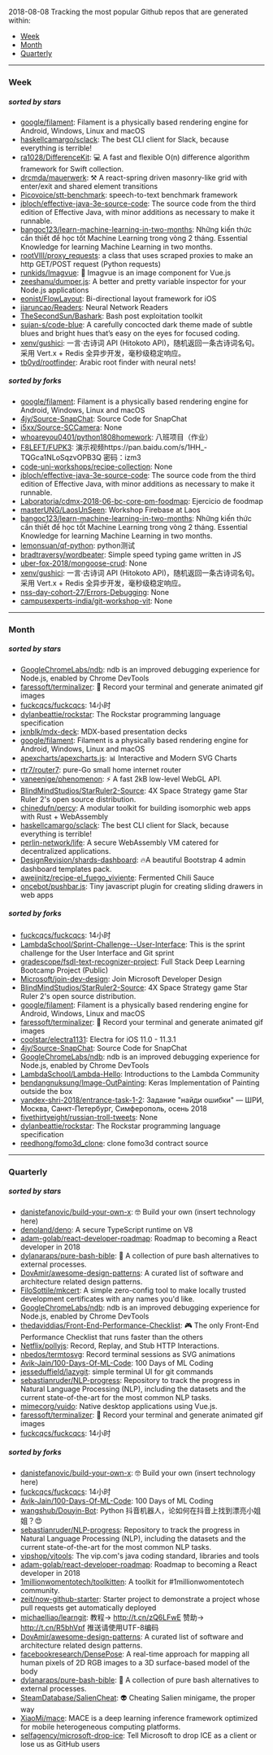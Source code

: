 2018-08-08
Tracking the most popular Github repos that are generated within: 
* [Week](https://github.com/polebug/github_trending_spider/blob/master/2018-08-08.md#week)
* [Month](https://github.com/polebug/github_trending_spider/blob/master/2018-08-08.md#month)
* [Quarterly](https://github.com/polebug/github_trending_spider/blob/master/2018-08-08.md#quarterly)
--- 
### Week 
##### sorted by stars 
* [google/filament](https://github.com/google/filament): Filament is a physically based rendering engine for Android, Windows, Linux and macOS
* [haskellcamargo/sclack](https://github.com/haskellcamargo/sclack): The best CLI client for Slack, because everything is terrible!
* [ra1028/DifferenceKit](https://github.com/ra1028/DifferenceKit): 💻 A fast and flexible O(n) difference algorithm framework for Swift collection.
* [drcmda/mauerwerk](https://github.com/drcmda/mauerwerk): ⚒  A react-spring driven masonry-like grid with enter/exit and shared element transitions
* [Picovoice/stt-benchmark](https://github.com/Picovoice/stt-benchmark): speech-to-text benchmark framework
* [jbloch/effective-java-3e-source-code](https://github.com/jbloch/effective-java-3e-source-code): The source code from the third edition of Effective Java, with minor additions as necessary to make it runnable.
* [bangoc123/learn-machine-learning-in-two-months](https://github.com/bangoc123/learn-machine-learning-in-two-months): Những kiến thức cần thiết để học tốt Machine Learning trong vòng 2 tháng. Essential Knowledge for learning Machine Learning in two months.
* [rootVIII/proxy_requests](https://github.com/rootVIII/proxy_requests): a class that uses scraped proxies to make an http GET/POST request (Python requests)
* [runkids/Imagvue](https://github.com/runkids/Imagvue): :rice_scene:  Imagvue is an image component for Vue.js
* [zeeshanu/dumper.js](https://github.com/zeeshanu/dumper.js): A better and pretty variable inspector for your Node.js applications
* [eonist/FlowLayout](https://github.com/eonist/FlowLayout): Bi-directional layout framework for iOS
* [jiaruncao/Readers](https://github.com/jiaruncao/Readers): Neural Network Readers 
* [TheSecondSun/Bashark](https://github.com/TheSecondSun/Bashark): Bash post exploitation toolkit
* [sujan-s/code-blue](https://github.com/sujan-s/code-blue): A carefully concocted dark theme made of subtle blues and bright hues that’s easy on the eyes for focused coding.
* [xenv/gushici](https://github.com/xenv/gushici): 一言·古诗词 API (Hitokoto API)，随机返回一条古诗词名句。采用  Vert.x + Redis 全异步开发，毫秒级稳定响应。
* [tb0yd/rootfinder](https://github.com/tb0yd/rootfinder): Arabic root finder with neural nets!
##### sorted by forks 
* [google/filament](https://github.com/google/filament): Filament is a physically based rendering engine for Android, Windows, Linux and macOS
* [4jy/Source-SnapChat](https://github.com/4jy/Source-SnapChat): Source Code for SnapChat
* [i5xx/Source-SCCamera](https://github.com/i5xx/Source-SCCamera): None
* [whoareyou0401/python1808homework](https://github.com/whoareyou0401/python1808homework): 八班项目（作业）
* [F8LEFT/FUPK3](https://github.com/F8LEFT/FUPK3): 演示视频https://pan.baidu.com/s/1HH_-TQGca1NLoSqzvOPB3Q 密码：izm3
* [code-uni-workshops/recipe-collection](https://github.com/code-uni-workshops/recipe-collection): None
* [jbloch/effective-java-3e-source-code](https://github.com/jbloch/effective-java-3e-source-code): The source code from the third edition of Effective Java, with minor additions as necessary to make it runnable.
* [Laboratoria/cdmx-2018-06-bc-core-pm-foodmap](https://github.com/Laboratoria/cdmx-2018-06-bc-core-pm-foodmap): Ejercicio de foodmap
* [masterUNG/LaosUnSeen](https://github.com/masterUNG/LaosUnSeen): Workshop Firebase at Laos
* [bangoc123/learn-machine-learning-in-two-months](https://github.com/bangoc123/learn-machine-learning-in-two-months): Những kiến thức cần thiết để học tốt Machine Learning trong vòng 2 tháng. Essential Knowledge for learning Machine Learning in two months.
* [lemonsuan/qf-python](https://github.com/lemonsuan/qf-python): python测试
* [bradtraversy/wordbeater](https://github.com/bradtraversy/wordbeater): Simple speed typing game written in JS
* [uber-fox-2018/mongoose-crud](https://github.com/uber-fox-2018/mongoose-crud): None
* [xenv/gushici](https://github.com/xenv/gushici): 一言·古诗词 API (Hitokoto API)，随机返回一条古诗词名句。采用  Vert.x + Redis 全异步开发，毫秒级稳定响应。
* [nss-day-cohort-27/Errors-Debugging](https://github.com/nss-day-cohort-27/Errors-Debugging): None
* [campusexperts-india/git-workshop-vit](https://github.com/campusexperts-india/git-workshop-vit): None
--- 
### Month 
##### sorted by stars 
* [GoogleChromeLabs/ndb](https://github.com/GoogleChromeLabs/ndb): ndb is an improved debugging experience for Node.js, enabled by Chrome DevTools
* [faressoft/terminalizer](https://github.com/faressoft/terminalizer): 🦄 Record your terminal and generate animated gif images
* [fuckcqcs/fuckcqcs](https://github.com/fuckcqcs/fuckcqcs): 14小时
* [dylanbeattie/rockstar](https://github.com/dylanbeattie/rockstar): The Rockstar programming language specification
* [jxnblk/mdx-deck](https://github.com/jxnblk/mdx-deck): MDX-based presentation decks
* [google/filament](https://github.com/google/filament): Filament is a physically based rendering engine for Android, Windows, Linux and macOS
* [apexcharts/apexcharts.js](https://github.com/apexcharts/apexcharts.js): 📊 Interactive and Modern SVG Charts
* [rtr7/router7](https://github.com/rtr7/router7): pure-Go small home internet router
* [vaneenige/phenomenon](https://github.com/vaneenige/phenomenon): ⚡️ A fast 2kB low-level WebGL API.
* [BlindMindStudios/StarRuler2-Source](https://github.com/BlindMindStudios/StarRuler2-Source): 4X Space Strategy game Star Ruler 2's open source distribution.
* [chinedufn/percy](https://github.com/chinedufn/percy): A modular toolkit for building isomorphic web apps with Rust + WebAssembly
* [haskellcamargo/sclack](https://github.com/haskellcamargo/sclack): The best CLI client for Slack, because everything is terrible!
* [perlin-network/life](https://github.com/perlin-network/life): A secure WebAssembly VM catered for decentralized applications.
* [DesignRevision/shards-dashboard](https://github.com/DesignRevision/shards-dashboard): 🔥A beautiful Bootstrap 4 admin dashboard templates pack.
* [aweijnitz/recipe-el_fuego_viviente](https://github.com/aweijnitz/recipe-el_fuego_viviente): Fermented Chili Sauce
* [oncebot/pushbar.js](https://github.com/oncebot/pushbar.js): Tiny javascript plugin for creating sliding drawers in web apps
##### sorted by forks 
* [fuckcqcs/fuckcqcs](https://github.com/fuckcqcs/fuckcqcs): 14小时
* [LambdaSchool/Sprint-Challenge--User-Interface](https://github.com/LambdaSchool/Sprint-Challenge--User-Interface): This is the sprint challenge for the User Interface and Git sprint
* [gradescope/fsdl-text-recognizer-project](https://github.com/gradescope/fsdl-text-recognizer-project): Full Stack Deep Learning Bootcamp Project (Public)
* [Microsoft/join-dev-design](https://github.com/Microsoft/join-dev-design): Join Microsoft Developer Design
* [BlindMindStudios/StarRuler2-Source](https://github.com/BlindMindStudios/StarRuler2-Source): 4X Space Strategy game Star Ruler 2's open source distribution.
* [google/filament](https://github.com/google/filament): Filament is a physically based rendering engine for Android, Windows, Linux and macOS
* [faressoft/terminalizer](https://github.com/faressoft/terminalizer): 🦄 Record your terminal and generate animated gif images
* [coolstar/electra1131](https://github.com/coolstar/electra1131): Electra for iOS 11.0 - 11.3.1
* [4jy/Source-SnapChat](https://github.com/4jy/Source-SnapChat): Source Code for SnapChat
* [GoogleChromeLabs/ndb](https://github.com/GoogleChromeLabs/ndb): ndb is an improved debugging experience for Node.js, enabled by Chrome DevTools
* [LambdaSchool/Lambda-Hello](https://github.com/LambdaSchool/Lambda-Hello): Introductions to the Lambda Community
* [bendangnuksung/Image-OutPainting](https://github.com/bendangnuksung/Image-OutPainting): Keras Implementation of Painting outside the box
* [yandex-shri-2018/entrance-task-1-2](https://github.com/yandex-shri-2018/entrance-task-1-2): Задание "найди ошибки" — ШРИ, Москва, Санкт-Петербург, Симферополь, осень 2018
* [fivethirtyeight/russian-troll-tweets](https://github.com/fivethirtyeight/russian-troll-tweets): None
* [dylanbeattie/rockstar](https://github.com/dylanbeattie/rockstar): The Rockstar programming language specification
* [reedhong/fomo3d_clone](https://github.com/reedhong/fomo3d_clone): clone fomo3d contract source
--- 
### Quarterly 
##### sorted by stars 
* [danistefanovic/build-your-own-x](https://github.com/danistefanovic/build-your-own-x): 🤓 Build your own (insert technology here)
* [denoland/deno](https://github.com/denoland/deno): A secure TypeScript runtime on V8
* [adam-golab/react-developer-roadmap](https://github.com/adam-golab/react-developer-roadmap): Roadmap to becoming a React developer in 2018
* [dylanaraps/pure-bash-bible](https://github.com/dylanaraps/pure-bash-bible): 📖 A collection of pure bash alternatives to external processes.
* [DovAmir/awesome-design-patterns](https://github.com/DovAmir/awesome-design-patterns): A curated list of software and architecture related design patterns.
* [FiloSottile/mkcert](https://github.com/FiloSottile/mkcert): A simple zero-config tool to make locally trusted development certificates with any names you'd like.
* [GoogleChromeLabs/ndb](https://github.com/GoogleChromeLabs/ndb): ndb is an improved debugging experience for Node.js, enabled by Chrome DevTools
* [thedaviddias/Front-End-Performance-Checklist](https://github.com/thedaviddias/Front-End-Performance-Checklist): 🎮 The only Front-End Performance Checklist that runs faster than the others
* [Netflix/pollyjs](https://github.com/Netflix/pollyjs): Record, Replay, and Stub HTTP Interactions.
* [nbedos/termtosvg](https://github.com/nbedos/termtosvg): Record terminal sessions as SVG animations
* [Avik-Jain/100-Days-Of-ML-Code](https://github.com/Avik-Jain/100-Days-Of-ML-Code): 100 Days of ML Coding
* [jesseduffield/lazygit](https://github.com/jesseduffield/lazygit): simple terminal UI for git commands
* [sebastianruder/NLP-progress](https://github.com/sebastianruder/NLP-progress): Repository to track the progress in Natural Language Processing (NLP), including the datasets and the current state-of-the-art for the most common NLP tasks.
* [mimecorg/vuido](https://github.com/mimecorg/vuido): Native desktop applications using Vue.js.
* [faressoft/terminalizer](https://github.com/faressoft/terminalizer): 🦄 Record your terminal and generate animated gif images
* [fuckcqcs/fuckcqcs](https://github.com/fuckcqcs/fuckcqcs): 14小时
##### sorted by forks 
* [danistefanovic/build-your-own-x](https://github.com/danistefanovic/build-your-own-x): 🤓 Build your own (insert technology here)
* [fuckcqcs/fuckcqcs](https://github.com/fuckcqcs/fuckcqcs): 14小时
* [Avik-Jain/100-Days-Of-ML-Code](https://github.com/Avik-Jain/100-Days-Of-ML-Code): 100 Days of ML Coding
* [wangshub/Douyin-Bot](https://github.com/wangshub/Douyin-Bot): Python 抖音机器人，论如何在抖音上找到漂亮小姐姐？😍 
* [sebastianruder/NLP-progress](https://github.com/sebastianruder/NLP-progress): Repository to track the progress in Natural Language Processing (NLP), including the datasets and the current state-of-the-art for the most common NLP tasks.
* [vipshop/vjtools](https://github.com/vipshop/vjtools): The vip.com's java coding standard, libraries and tools
* [adam-golab/react-developer-roadmap](https://github.com/adam-golab/react-developer-roadmap): Roadmap to becoming a React developer in 2018
* [1millionwomentotech/toolkitten](https://github.com/1millionwomentotech/toolkitten): A toolkit for #1millionwomentotech community.
* [zeit/now-github-starter](https://github.com/zeit/now-github-starter): Starter project to demonstrate a project whose pull requests get automatically deployed
* [michaelliao/learngit](https://github.com/michaelliao/learngit): 教程→ http://t.cn/zQ6LFwE 赞助→ http://t.cn/R5bhVpf 推送请使用UTF-8编码
* [DovAmir/awesome-design-patterns](https://github.com/DovAmir/awesome-design-patterns): A curated list of software and architecture related design patterns.
* [facebookresearch/DensePose](https://github.com/facebookresearch/DensePose): A real-time approach for mapping all human pixels of 2D RGB images to a 3D surface-based model of the body
* [dylanaraps/pure-bash-bible](https://github.com/dylanaraps/pure-bash-bible): 📖 A collection of pure bash alternatives to external processes.
* [SteamDatabase/SalienCheat](https://github.com/SteamDatabase/SalienCheat): 👽 Cheating Salien minigame, the proper way
* [XiaoMi/mace](https://github.com/XiaoMi/mace): MACE is a deep learning inference framework optimized for mobile heterogeneous computing platforms.
* [selfagency/microsoft-drop-ice](https://github.com/selfagency/microsoft-drop-ice): Tell Microsoft to drop ICE as a client or lose us as GitHub users
